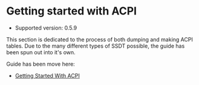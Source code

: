 # Getting started with ACPI

* Supported version: 0.5.9

This section is dedicated to the process of both dumping and making ACPI tables. Due to the many different types of SSDT possible, the guide has been spun out into it's own.

Guide has been move here:

* [Getting Started With ACPI](https://dortania.github.io/Getting-Started-With-ACPI/)
